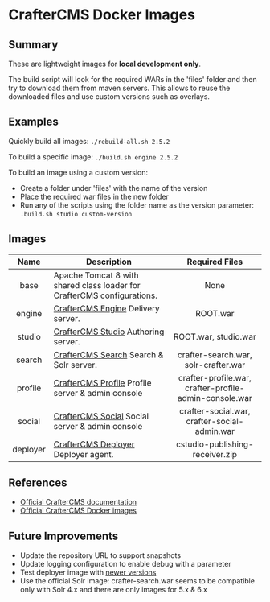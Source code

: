 # CrafterCMS Docker Images

## Summary
These are lightweight images for **local development only**.

The build script will look for the required WARs in the 'files' folder and
then try to download them from maven servers. This allows
to reuse the downloaded files and use custom versions such as overlays.

## Examples
Quickly build all images: `./rebuild-all.sh 2.5.2`

To build a specific image: `./build.sh engine 2.5.2`

To build an image using a custom version:

- Create a folder under 'files' with the name of the version
- Place the required war files in the new folder
- Run any of the scripts using the folder name as the version parameter: `.build.sh studio custom-version`

## Images
|**Name**|**Description**|**Required Files**|
|:---:|---|:---:|
|base|Apache Tomcat 8 with shared class loader for CrafterCMS configurations.|None|
|engine|[CrafterCMS Engine](https://github.com/craftercms/engine) Delivery server.|ROOT.war|
|studio|[CrafterCMS Studio](https://github.com/craftercms/studio2) Authoring server.|ROOT.war, studio.war|
|search|[CrafterCMS Search](https://github.com/craftercms/search) Search & Solr server.|crafter-search.war, solr-crafter.war|
|profile|[CrafterCMS Profile](https://github.com/craftercms/profile) Profile server & admin console|crafter-profile.war, crafter-profile-admin-console.war|
|social|[CrafterCMS Social](https://github.com/craftercms/social) Social server & admin console|crafter-social.war, crafter-social-admin.war|
|deployer|[CrafterCMS Deployer](https://github.com/craftercms/legacy-deployer) Deployer agent.|cstudio-publishing-receiver.zip|

## References
- [Official CrafterCMS documentation](http://docs.craftercms.org)
- [Official CrafterCMS Docker images](https://github.com/craftercms/docker)

## Future Improvements
- Update the repository URL to support snapshots
- Update logging configuration to enable debug with a parameter
- Test deployer image with [newer versions](https://github.com/craftercms/deployer)
- Use the official Solr image: crafter-search.war seems to be compatible only with Solr 4.x and there are only images for 5.x & 6.x
